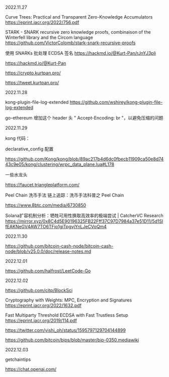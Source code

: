 
2022.11.27 

Curve Trees: Practical and Transparent Zero-Knowledge Accumulators
https://eprint.iacr.org/2022/756.pdf

STARK - SNARK recursive zero knowledge proofs, combinaison of the Winterfell library and the Circom language
https://github.com/VictorColomb/stark-snark-recursive-proofs

使用 SNARKs 批处理 ECDSA 签名
https://hackmd.io/@Kurt-Pan/rJnYJ3pli


https://hackmd.io/@Kurt-Pan

https://crypto.kurtpan.pro/

https://tweet.kurtpan.pro/

2022.11.28 

kong-plugin-file-log-extended
https://github.com/wshirey/kong-plugin-file-log-extended

go-ethereum 增加这个 header 头 " Accept-Encoding: br "，以避免压缩的问题

2022.11.29

kong 代码：

declarative_config 配置

https://github.com/Kong/kong/blob/89ac217b4d6dc0fbecb11909ca50e8d7443c9e05/kong/clustering/wrpc_data_plane.lua#L178


一些水龙头

https://faucet.triangleplatform.com/

Peel Chain 洗币手法
链上追踪：洗币手法科普之 Peel Chain

https://www.8btc.com/media/6730850

Solana扩容机制分析：牺牲可用性换取高效率的极端尝试 | CatcherVC Research
https://mirror.xyz/0x8C4d5E90196325FB22Fff37C97D7984a37e51D11/5d1SlfEAKNeGV4AW7TO6TFjo1giTpgvjYnLJeCVoQm4

2022.11.30

https://github.com/bitcoin-cash-node/bitcoin-cash-node/blob/v25.0.0/doc/release-notes.md

2022.12.01

https://github.com/halfrost/LeetCode-Go

2022.12.02

https://github.com/citp/BlockSci

Cryptography with Weights: MPC, Encryption and Signatures
https://eprint.iacr.org/2022/1632.pdf


Fast Multiparty Threshold ECDSA with Fast Trustless Setup
https://eprint.iacr.org/2019/114.pdf

https://twitter.com/yishi_oh/status/1595797129704144899

https://github.com/bitcoin/bips/blob/master/bip-0350.mediawiki

2022.12.03

getchaintips


https://chat.openai.com/